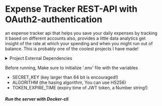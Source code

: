
# Expense Tracker REST-API with OAuth2-authentication

<p>
an expense tracker api that helps you save your daily expenses by tracking it based on different accounts
also, provides a little data analytics get insight of the rate at which your spending and when you might run out of balance. This is probably one of the coolest projects I have made!
</p>

<details>
<summary>Project External Dependencies</summary>
<ul>
<li>Python framework FastAPI (version 0.0.6 CLI)</li>
<li>SQLmodel (SQL ORM) using sqlite3</li>
<li>passlib (Crypto library)</li>
<li>python-jose for JSON Web token handling!</li>
<li>numpy and random for a little data analytics!</li>
</ul>
</details>


<span>Before running, Make sure to initialize '.env' file with the variables
<ul>
  <li>SECRET_KEY (key larger than 64 bit is encouraged!)</li>
  <li>ALGORITHM (the hasing algorithm, You can use HS256)</li>
  <li>TOKEN_EXPIRE_TIME (expiry time of JWT token, a Number string!)</li>
</ul>
</span>
<h5>Run the server with Docker-cli</h5>
